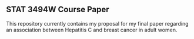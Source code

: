 ## STAT 3494W Course Paper

This repository currently contains my proposal for my final paper regarding
an association between Hepatitis C and breast cancer in adult women. 
